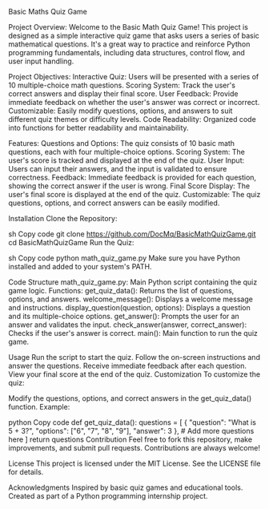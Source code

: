 Basic Maths Quiz Game

Project Overview:
Welcome to the Basic Math Quiz Game! This project is designed as a simple interactive quiz game that asks users a series of basic mathematical questions. It's a great way to practice and reinforce Python programming fundamentals, including data structures, control flow, and user input handling.

Project Objectives:
Interactive Quiz: Users will be presented with a series of 10 multiple-choice math questions.
Scoring System: Track the user's correct answers and display their final score.
User Feedback: Provide immediate feedback on whether the user's answer was correct or incorrect.
Customizable: Easily modify questions, options, and answers to suit different quiz themes or difficulty levels.
Code Readability: Organized code into functions for better readability and maintainability.

Features:
Questions and Options: The quiz consists of 10 basic math questions, each with four multiple-choice options.
Scoring System: The user's score is tracked and displayed at the end of the quiz.
User Input: Users can input their answers, and the input is validated to ensure correctness.
Feedback: Immediate feedback is provided for each question, showing the correct answer if the user is wrong.
Final Score Display: The user's final score is displayed at the end of the quiz.
Customizable: The quiz questions, options, and correct answers can be easily modified.

Installation
Clone the Repository:

sh
Copy code
git clone https://github.com/DocMq/BasicMathQuizGame.git
cd BasicMathQuizGame
Run the Quiz:

sh
Copy code
python math_quiz_game.py
Make sure you have Python installed and added to your system's PATH.

Code Structure
math_quiz_game.py: Main Python script containing the quiz game logic.
Functions:
get_quiz_data(): Returns the list of questions, options, and answers.
welcome_message(): Displays a welcome message and instructions.
display_question(question, options): Displays a question and its multiple-choice options.
get_answer(): Prompts the user for an answer and validates the input.
check_answer(answer, correct_answer): Checks if the user's answer is correct.
main(): Main function to run the quiz game.

Usage
Run the script to start the quiz.
Follow the on-screen instructions and answer the questions.
Receive immediate feedback after each question.
View your final score at the end of the quiz.
Customization
To customize the quiz:

Modify the questions, options, and correct answers in the get_quiz_data() function.
Example:

python
Copy code
def get_quiz_data():
    questions = [
        {
            "question": "What is 5 + 3?",
            "options": ["6", "7", "8", "9"],
            "answer": 3
        },
        # Add more questions here
    ]
    return questions
Contribution
Feel free to fork this repository, make improvements, and submit pull requests. Contributions are always welcome!

License
This project is licensed under the MIT License. See the LICENSE file for details.

Acknowledgments
Inspired by basic quiz games and educational tools.
Created as part of a Python programming internship project.
